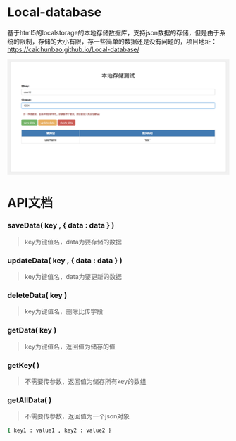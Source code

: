 # Local-database
基于html5的localstorage的本地存储数据库，支持json数据的存储，但是由于系统的限制，存储的大小有限，存一些简单的数据还是没有问题的，项目地址：https://caichunbao.github.io/Local-database/

![测试图片](https://github.com/caichunbao/Local-database/raw/master/img/index.png)

# API文档
### saveData( key , { data : data } )
> key为键值名，data为要存储的数据

### updateData( key , { data : data } )
> key为键值名，data为要更新的数据

### deleteData( key )
> key为键值名，删除比传字段

### getData( key )
> key为键值名，返回值为储存的值

### getKey( )
> 不需要传参数，返回值为储存所有key的数组

### getAllData( )
> 不需要传参数，返回值为一个json对象
```bash
{ key1 : value1 , key2 : value2 }
```
